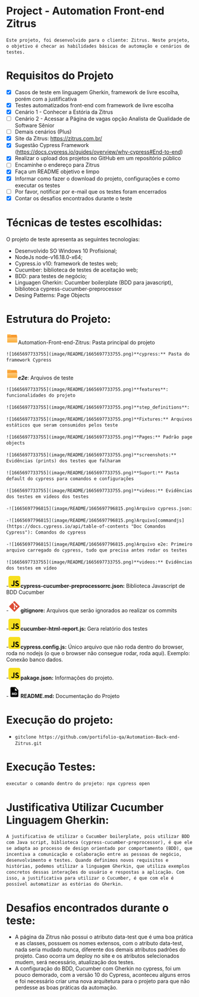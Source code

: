 # Project - Automation Front-end Zitrus

    Este projeto, foi desenvolvido para o cliente: Zitrus. Neste projeto, o objetivo é checar as habilidades básicas de automação e cenários de testes.

# Requisitos do Projeto

- [X] Casos de teste em linguagem Gherkin, framework de livre escolha, porém com a justificativa
- [X] Testes automatizados front-end com framework de livre escolha
- [X] Cenário 1 - Conhecer a Estória da Zitrus
- [ ] Cenário 2 - Acessar a Página de vagas opção Analista de Qualidade de Software Sênior
- [ ] Demais cenários (Plus)
- [X] Site da Zitrus: https://zitrus.com.br/
- [X] Sugestão Cypress Framework (https://docs.cypress.io/guides/overview/why-cypress#End-to-end)
- [X] Realizar o upload dos projetos no GitHub em um repositório público
- [ ] Encaminhe o endereço para Zitrus
- [X] Faça um README objetivo e limpo
- [X] Informar como fazer o download do projeto, configurações e como executar os testes
- [ ] Por favor, notificar por e-mail que os testes foram encerrados
- [X] Contar os desafios encontrados durante o teste

# Técnicas de testes escolhidas:

O projeto de teste apresenta as seguintes tecnologias:

- Desenvolvido SO Windows 10 Profisional;
- NodeJs node-v16.18.0-x64;
- Cypress.io v10: framework de testes web;
- Cucumber: biblioteca de testes de aceitação web;
- BDD: para testes de negócio;
- Linguagen Gherkin: Cucumber boilerplate (BDD para javascript), biblioteca cypress-cucumber-preprocessor
- Desing Patterns: Page Objects

# Estrutura do Projeto:

<img src="image/README/icon_folder.png"/>Automation-Front-end-Zitrus: Pasta principal do projeto

    ![1665697733755](image/README/1665697733755.png)**cypress:** Pasta do framework Cypress

   ![1665697733755](image/README/1665697733755.png)***e2e***: Arquivos de teste

    ![1665697733755](image/README/1665697733755.png)**features**: funcionalidades do projeto

    ![1665697733755](image/README/1665697733755.png)**step_definitions**:

    ![1665697733755](image/README/1665697733755.png)**Fixtures:** Arquivos estáticos que seram consumidos pelos teste

    ![1665697733755](image/README/1665697733755.png)**Pages:** Padrão page objects

    ![1665697733755](image/README/1665697733755.png)**screenshots:** Evidências (prints) dos testes que falharam

    ![1665697733755](image/README/1665697733755.png)**Suport:** Pasta default do cypress para comandos e configurações

    ![1665697733755](image/README/1665697733755.png)**videos:** Evidências dos testes em videos dos testes

    -![1665697796815](image/README/1665697796815.png)Arquivo cypress.json:

    -![1665697796815](image/README/1665697796815.png)Arquivo[commandjs](https://docs.cypress.io/api/table-of-contents "Doc Comandos Cypress"): Comandos do cypress

    -![1665697796815](image/README/1665697796815.png)Arquivo e2e: Primeiro arquivo carregado do cypress, tudo que precisa antes rodar os testes

    ![1665697733755](image/README/1665697733755.png)**videos:** Evidências dos testes em vídeo

-![1665697796815](image/README/1665697796815.png)**cypress-cucumber-preprocessorrc.json:** Biblioteca Javascript de BDD Cucumber

-![1665697841938](image/README/1665697841938.png)**gitignore:** Arquivos que serão ignorados ao realizar os commits

-![1665697796815](image/README/1665697796815.png)**cucumber-html-report.js:** Gera relatório dos testes

-![1665697796815](image/README/1665697796815.png)**cypress.config.js:** Único arquivo que não roda dentro do browser, roda no nodejs (o que o browser não consegue rodar, roda aqui). Exemplo: Conexão banco dados.

-![1665697796815](image/README/1665697796815.png)**pakage.json:** Informações do projeto.

-![1665697829949](image/README/1665697829949.png)**README.md:** Documentação do Projeto

# Execução do projeto:

- `gitclone https://github.com/portifolio-qa/Automation-Back-end-Zitrus.git`

# Execução Testes:

`executar o comando dentro do projeto: npx cypress open`

# Justificativa Utilizar Cucumber Linguagem Gherkin:

    A justificativa de utilizar o Cucumber boilerplate, pois utilizar BDD com Java script, biblioteca (cypress-cucumber-preprocessor), é que ele se adapta ao processo de design orientado por comportamento (BDD), que incentiva a comunicação e colaboração entre as pessoas de negócio, desenvolvimento e testes. Quando definimos novos requisitos e histórias, podemos utilizar a linguagem Gherkin, que utiliza exemplos concretos dessas interações do usuário e respostas a aplicação. Com isso, a justificativa para utilizar o Cucumber, é que com ele é possível automatizar as estórias do Gherkin.

# Desafios encontrados durante o teste:

* A página da Zitrus não possui o atributo data-test que é uma boa prática e as classes, possuem os nomes extensos,  com o atributo data-test, nada seria mudado nunca, diferente dos demais atributos padrões do projeto. Caso ocorra um deploy no site e os atributos selecionados mudem, será necessário, atualização dos testes.
* A configuração do BDD, Cucumber com Gherkin no cypress, foi um pouco demorado, com a versão 10 do Cypress, aconteceu alguns erros e foi necessário criar uma nova arquitetura para o projeto para que não perdesse as boas práticas da automação.

